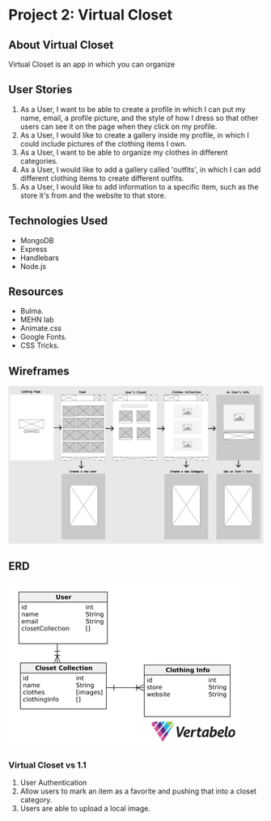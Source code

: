 # Project 2: Virtual Closet
## About Virtual Closet
Virtual Closet is an app in which you can organize 

## User Stories 
1. As a User, I want to be able to create a profile in which I can put my name, email, a profile picture, and the style of how I dress so that other users can see it on the page when they click on my profile.
2. As a User, I would like to create a gallery inside my profile, in which I could include pictures of the clothing items I own.
3. As a User, I want to be able to organize my clothes in different categories.
4. As a User, I would like to add a gallery called 'outfits', in which I can add different clothing items to create different outfits.
5. As a User, I would like to add information to a specific item, such as the store it's from and the website to that store.


## Technologies Used
- MongoDB
- Express
- Handlebars
- Node.js

## Resources
- Bulma.
- MEHN lab
- Animate.css
- Google Fonts.
- CSS Tricks.

## Wireframes
![WIREFRAME](/images/wireframe.png)
## ERD
![ERD](/images/ERD.png)

### Virtual Closet vs 1.1

1. User Authentication
2. Allow users to mark an item as a favorite and pushing that into a closet category.
3. Users are able to upload a local image.


